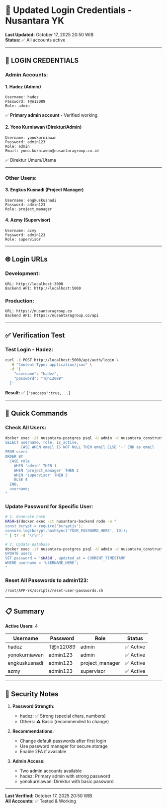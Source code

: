 # 🔐 Updated Login Credentials - Nusantara YK

**Last Updated:** October 17, 2025 20:50 WIB  
**Status:** ✅ All accounts active

---

## 👥 LOGIN CREDENTIALS

### **Admin Accounts:**

#### 1. **Hadez (Admin)**
```
Username: hadez
Password: T@n12089
Role: admin
```
✅ **Primary admin account** - Verified working

#### 2. **Yono Kurniawan (Direktur/Admin)**
```
Username: yonokurniawan
Password: admin123
Role: admin
Email: yono.kurniawan@nusantaragroup.co.id
```
✅ Direktur Umum/Utama

---

### **Other Users:**

#### 3. **Engkus Kusnadi (Project Manager)**
```
Username: engkuskusnadi
Password: admin123
Role: project_manager
```

#### 4. **Azmy (Supervisor)**
```
Username: azmy
Password: admin123
Role: supervisor
```

---

## 🌐 Login URLs

### **Development:**
```
URL: http://localhost:3000
Backend API: http://localhost:5000
```

### **Production:**
```
URL: https://nusantaragroup.co
Backend API: https://nusantaragroup.co/api
```

---

## ✅ Verification Test

### **Test Login - Hadez:**
```bash
curl -X POST http://localhost:5000/api/auth/login \
  -H "Content-Type: application/json" \
  -d '{
    "username": "hadez",
    "password": "T@n12089"
  }'
```

**Result:** ✅ `{"success":true,...}`

---

## 🔧 Quick Commands

### **Check All Users:**
```bash
docker exec -it nusantara-postgres psql -U admin -d nusantara_construction -c "
SELECT username, role, is_active, 
       CASE WHEN email IS NOT NULL THEN email ELSE '-' END as email
FROM users 
ORDER BY 
  CASE role
    WHEN 'admin' THEN 1
    WHEN 'project_manager' THEN 2
    WHEN 'supervisor' THEN 3
    ELSE 4
  END,
  username;
"
```

### **Update Password for Specific User:**
```bash
# 1. Generate hash
HASH=$(docker exec -it nusantara-backend node -e "
const bcrypt = require('bcryptjs');
console.log(bcrypt.hashSync('YOUR_PASSWORD_HERE', 10));
" | tr -d '\r\n')

# 2. Update database
docker exec -it nusantara-postgres psql -U admin -d nusantara_construction -c "
UPDATE users 
SET password = '$HASH', updated_at = CURRENT_TIMESTAMP 
WHERE username = 'USERNAME_HERE';
"
```

### **Reset All Passwords to admin123:**
```bash
/root/APP-YK/scripts/reset-user-passwords.sh
```

---

## 📋 Summary

**Active Users:** 4

| Username | Password | Role | Status |
|----------|----------|------|--------|
| hadez | T@n12089 | admin | ✅ Active |
| yonokurniawan | admin123 | admin | ✅ Active |
| engkuskusnadi | admin123 | project_manager | ✅ Active |
| azmy | admin123 | supervisor | ✅ Active |

---

## 🔐 Security Notes

1. **Password Strength:**
   - hadez: ✅ Strong (special chars, numbers)
   - Others: ⚠️ Basic (recommended to change)

2. **Recommendations:**
   - Change default passwords after first login
   - Use password manager for secure storage
   - Enable 2FA if available

3. **Admin Access:**
   - Two admin accounts available
   - hadez: Primary admin with strong password
   - yonokurniawan: Direktur with basic password

---

**Last Verified:** October 17, 2025 20:50 WIB  
**All Accounts:** ✅ Tested & Working
